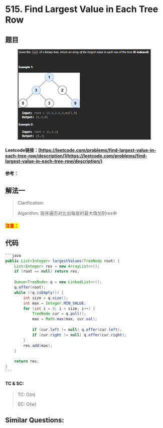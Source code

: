 # 515. Find Largest Value in Each Tree Row

## 题目

<figure><img src=".gitbook/assets/image (3) (1).png" alt=""><figcaption></figcaption></figure>

#### Leetcode链接：[https://leetcode.com/problems/find-largest-value-in-each-tree-row/description/](https://leetcode.com/problems/find-largest-value-in-each-tree-row/description/)

#### 参考：

## 解法一

> Clarification:&#x20;
>
> Algorithm: 层序遍历对比出每层的最大值加到res中

#### <mark style="color:red;">注意：</mark>

## 代码

````java
```java
public List<Integer> largestValues(TreeNode root) {
    List<Integer> res = new ArrayList<>();
    if (root == null) return res;

    Queue<TreeNode> q = new LinkedList<>();
    q.offer(root);
    while (!q.isEmpty()) {
        int size = q.size();
        int max = Integer.MIN_VALUE;
        for (int i = 0; i < size; i++) {
            TreeNode cur = q.poll();
            max = Math.max(max, cur.val);

            if (cur.left != null) q.offer(cur.left);
            if (cur.right != null) q.offer(cur.right);
        }
        res.add(max);
    }

    return res;
}
```
````

#### TC & SC:&#x20;

> TC: O(n)
>
> SC: O(w)

## **Similar Questions:**&#x20;

